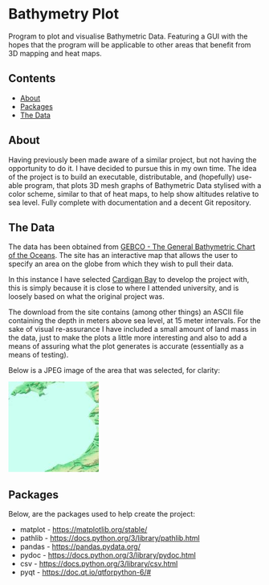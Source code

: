 # Bathymetry Plot
Program to plot and visualise Bathymetric Data. Featuring a GUI with the
hopes that the program will be applicable to other areas that benefit
from 3D mapping and heat maps.

## Contents
- [About](#about)
- [Packages](#packages)
- [The Data](#the-data)

## About
Having previously been made aware of a similar project, but not having
the opportunity to do it. I have decided to pursue this in my own time.
The idea of the project is to build an executable, distributable, and
(hopefully) use-able program, that plots 3D mesh graphs of Bathymetric
Data stylised with a color scheme, similar to that of heat maps, to help
show altitudes relative to sea level. Fully complete with documentation
and a decent Git repository.

## The Data
The data has been obtained from [GEBCO - The General Bathymetric Chart
of the Oceans](https://www.gebco.net/). The site has an interactive map
that allows the user to specify an area on the globe from which they wish
to pull their data.

In this instance I have selected [Cardigan Bay](https://en.wikipedia.org/wiki/Cardigan_Bay) to develop the project with,
this is simply because it is close to where I attended university, and is
loosely based on what the original project was.

The download from the site contains (among other things) an ASCII file
containing the depth in meters above sea level, at 15 meter intervals. For
the sake of visual re-assurance I have included a small amount of land mass
in the data, just to make the plots a little more interesting and also to
add a means of assuring what the plot generates is accurate (essentially as
a means of testing).

Below is a JPEG image of the area that was selected, for clarity:

![Cardigan Bay data area](./data/gebco_2024_n52.8999_s52.15_w-4.7859_e-4.0361_relief.jpeg)

## Packages
Below, are the packages used to help create the project:
- matplot - https://matplotlib.org/stable/
- pathlib - https://docs.python.org/3/library/pathlib.html
- pandas - https://pandas.pydata.org/
- pydoc - https://docs.python.org/3/library/pydoc.html
- csv - https://docs.python.org/3/library/csv.html
- pyqt - https://doc.qt.io/qtforpython-6/#
